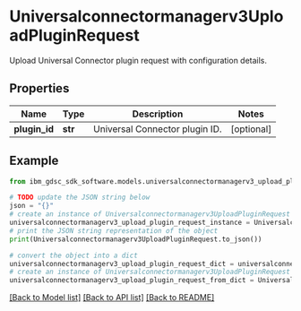 # Universalconnectormanagerv3UploadPluginRequest

Upload Universal Connector plugin request with configuration details.

## Properties

Name | Type | Description | Notes
------------ | ------------- | ------------- | -------------
**plugin_id** | **str** | Universal Connector plugin ID. | [optional] 

## Example

```python
from ibm_gdsc_sdk_software.models.universalconnectormanagerv3_upload_plugin_request import Universalconnectormanagerv3UploadPluginRequest

# TODO update the JSON string below
json = "{}"
# create an instance of Universalconnectormanagerv3UploadPluginRequest from a JSON string
universalconnectormanagerv3_upload_plugin_request_instance = Universalconnectormanagerv3UploadPluginRequest.from_json(json)
# print the JSON string representation of the object
print(Universalconnectormanagerv3UploadPluginRequest.to_json())

# convert the object into a dict
universalconnectormanagerv3_upload_plugin_request_dict = universalconnectormanagerv3_upload_plugin_request_instance.to_dict()
# create an instance of Universalconnectormanagerv3UploadPluginRequest from a dict
universalconnectormanagerv3_upload_plugin_request_from_dict = Universalconnectormanagerv3UploadPluginRequest.from_dict(universalconnectormanagerv3_upload_plugin_request_dict)
```
[[Back to Model list]](../README.md#documentation-for-models) [[Back to API list]](../README.md#documentation-for-api-endpoints) [[Back to README]](../README.md)


